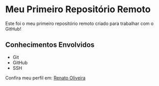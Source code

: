 # Meu Primeiro Repositório Remoto

Este foi o meu primeiro repositório remoto criado para trabalhar com o GitHub!

## Conhecimentos Envolvidos

- Git
- GitHub
- SSH

Confira meu perfil em: [Renato Oliveira](https://github.com/RenatoOliveiraCruz)

